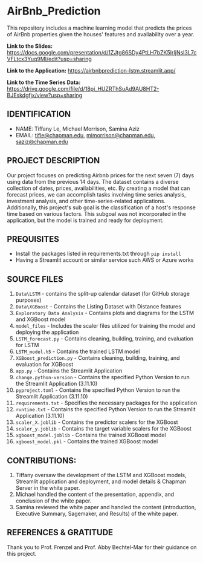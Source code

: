 # AirBnb_Prediction
This repository includes a machine learning model that predicts the prices of AirBnb properties given the houses' features and availability over a year.

**Link to the Slides:** https://docs.google.com/presentation/d/1ZJtg86SDy4PtLH7bZK5IrIjNsI3L7cVFLtcx3Yuq9MI/edit?usp=sharing

**Link to the Application:** https://airbnbprediction-lstm.streamlit.app/

**Link to the Time Series Data:** https://drive.google.com/file/d/18pi_HUZRThSuAd9AU8HT2-BJEskdgfjx/view?usp=sharing

## IDENTIFICATION
* NAME: Tiffany Le, Michael Morrison, Samina Aziz
* EMAIL: tifle@chapman.edu, mimorrison@chapman.edu, saziz@chapman.edu

## PROJECT DESCRIPTION
Our project focuses on predicting Airbnb prices for the next seven (7) days using data from the previous 14 days. The dataset contains a diverse collection of dates, prices, availabilities, etc. By creating a model that can forecast prices, we can accomplish tasks involving time series analysis, investment analysis, and other time-series-related applications. Additionally, this project's sub goal is the classification of a host's response time based on various factors. This subgoal was not incorporated in the application, but the model is trained and ready for deployment.

## PREQUISITES
* Install the packages listed in requirements.txt through `pip install`
* Having a Streamlit account or similar service such AWS or Azure works

## SOURCE FILES
1. `Data\LSTM` - contains the split-up calendar dataset (for GitHub storage purposes)
2. `Data\XGBoost` - Contains the Listing Dataset with Distance features
3. `Exploratory Data Analysis` - Contains plots and diagrams for the LSTM and XGBoost model
4. `model_files` - Includes the scaler files utilized for training the model and deploying the application
5. `LSTM_forecast.py` - Contains cleaning, building, training, and evaluation for LSTM
6. `LSTM_model.h5` - Contains the trained LSTM model
7. `XGBoost_prediction.py` - Contains cleaning, building, training, and evaluation for XGBoost
8. `app.py` - Contains the Streamlit Application
9. `change.python-version` - Contains the specified Python Version to run the Streamlit Application (3.11.10)
10. `pyproject.toml` - Contains the specified Python Version to run the Streamlit Application (3.11.10)
11. `requirements.txt` - Specifies the necessary packages for the application
12. `runtime.txt` - Contains the specified Python Version to run the Streamlit Application (3.11.10)
13. `scaler_X.joblib` - Contains the predictor scalers for the XGBoost
14. `scaler_y.joblib` - Contains the target variable scalers for the XGBoost
15. `xgboost_model.joblib` - Contains the trained XGBoost model
16. `xgboost_model.pkl` - Contains the trained XGBoost model

## CONTRIBUTIONS:
1. Tiffany oversaw the development of the LSTM and XGBoost models, Streamlit application and deployment, and model details & Chapman Server in the white paper.
2. Michael handled the content of the presentation, appendix, and conclusion of the white paper.
3. Samina reviewed the white paper and handled the content (introduction, Executive Summary, Sagemaker, and Results) of the white paper.

## REFERENCES & GRATITUDE
Thank you to Prof. Frenzel and Prof. Abby Bechtel-Mar for their guidance on this project.
